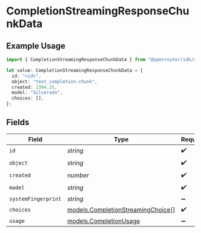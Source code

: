 # CompletionStreamingResponseChunkData

## Example Usage

```typescript
import { CompletionStreamingResponseChunkData } from "@openrouter/sdk/models";

let value: CompletionStreamingResponseChunkData = {
  id: "<id>",
  object: "text_completion.chunk",
  created: 1394.35,
  model: "Silverado",
  choices: [],
};
```

## Fields

| Field                                                                        | Type                                                                         | Required                                                                     | Description                                                                  |
| ---------------------------------------------------------------------------- | ---------------------------------------------------------------------------- | ---------------------------------------------------------------------------- | ---------------------------------------------------------------------------- |
| `id`                                                                         | *string*                                                                     | :heavy_check_mark:                                                           | N/A                                                                          |
| `object`                                                                     | *string*                                                                     | :heavy_check_mark:                                                           | N/A                                                                          |
| `created`                                                                    | *number*                                                                     | :heavy_check_mark:                                                           | N/A                                                                          |
| `model`                                                                      | *string*                                                                     | :heavy_check_mark:                                                           | N/A                                                                          |
| `systemFingerprint`                                                          | *string*                                                                     | :heavy_minus_sign:                                                           | N/A                                                                          |
| `choices`                                                                    | [models.CompletionStreamingChoice](../models/completionstreamingchoice.md)[] | :heavy_check_mark:                                                           | N/A                                                                          |
| `usage`                                                                      | [models.CompletionUsage](../models/completionusage.md)                       | :heavy_minus_sign:                                                           | N/A                                                                          |